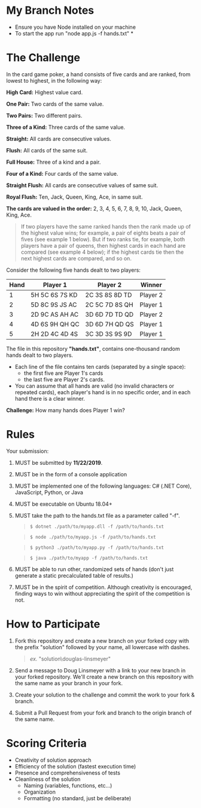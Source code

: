 # My Branch Notes

* Ensure you have Node installed on your machine
* To start the app run "node app.js -f hands.txt"
    * 

# The Challenge

In the card game poker, a hand consists of five cards and are ranked, from lowest to highest, in the following way:

**High Card:** Highest value card.

**One Pair:** Two cards of the same value.

**Two Pairs:** Two different pairs.

**Three of a Kind:** Three cards of the same value.

**Straight:** All cards are consecutive values.

**Flush:** All cards of the same suit.

**Full House:** Three of a kind and a pair.

**Four of a Kind:** Four cards of the same value.

**Straight Flush:** All cards are consecutive values of same suit.

**Royal Flush:** Ten, Jack, Queen, King, Ace, in same suit.

**The cards are valued in the order:** 2, 3, 4, 5, 6, 7, 8, 9, 10, Jack, Queen, King, Ace.

>If two players have the same ranked hands then the rank made up of the highest value wins; for example, a pair of eights beats a pair of fives (see example 1 below). But if two ranks tie, for example, both players have a pair of queens, then highest cards in each hand are compared (see example 4 below); if the highest cards tie then the next highest cards are compared, and so on.

Consider the following five hands dealt to two players:

Hand  | Player 1          | Player 2       | Winner
---   | ---               | ---            | ---
1     | 5H 5C 6S 7S KD    | 2C 3S 8S 8D TD | Player 2
2	  | 5D 8C 9S JS AC    | 2C 5C 7D 8S QH | Player 1
3	  | 2D 9C AS AH AC    | 3D 6D 7D TD QD | Player 2
4     | 4D 6S 9H QH QC    | 3D 6D 7H QD QS | Player 1
5     | 2H 2D 4C 4D 4S    | 3C 3D 3S 9S 9D | Player 1

The file in this repository **"hands.txt"**, contains one-thousand random hands dealt to two players. 

* Each line of the file contains ten cards (separated by a single space): 
    * the first five are Player 1's cards
    * the last five are Player 2's cards. 
* You can assume that all hands are valid (no invalid characters or repeated cards), each player's hand is in no specific order, and in each hand there is a clear winner.

**Challenge:** How many hands does Player 1 win?

# Rules

Your submission:

1. MUST be submitted by **11/22/2019**.

1. MUST be in the form of a console application

1. MUST be implemented one of the following languages: C# (.NET Core), JavaScript, Python, or Java

1. MUST be executable on Ubuntu 18.04+

1. MUST take the path to the hands.txt file as a parameter called "-f".
    > ```$ dotnet ./path/to/myapp.dll -f /path/to/hands.txt```
    
    > ```$ node ./path/to/myapp.js -f /path/to/hands.txt```

    > ```$ python3 ./path/to/myapp.py -f /path/to/hands.txt```

    > ```$ java ./path/to/myapp -f /path/to/hands.txt```

1. MUST be able to run other, randomized sets of hands (don't just generate a static precalculated table of results.)

1. MUST be in the spirit of competition. Although creativity is encouraged, finding ways to win without appreciating the spirit of the competition is not.

# How to Participate

1. Fork this repository and create a new branch on your forked copy with the prefix "solution" followed by your name, all lowercase with dashes.
    > *ex.* "solution\douglas-linsmeyer"

1. Send a message to Doug Linsmeyer with a link to your new branch in your forked repository. We'll create a new branch on this repository with the same name as your branch in your fork.

1. Create your solution to the challenge and commit the work to your fork & branch.

1. Submit a Pull Request from your fork and branch to the origin branch of the same name.

# Scoring Criteria

* Creativity of solution approach
* Efficiency of the solution (fastest execution time)
* Presence and comprehensiveness of tests
* Cleanliness of the solution
    * Naming (variables, functions, etc...)
    * Organization
    * Formatting (no standard, just be deliberate)
